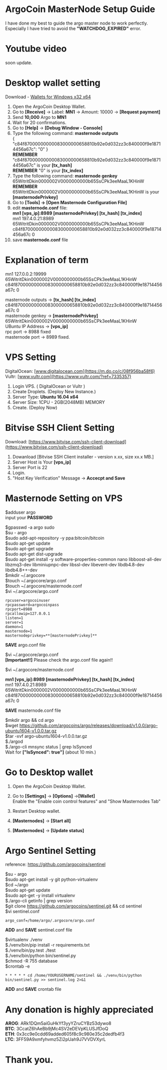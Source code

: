 # ArgoCoin MasterNode Setup Guide

I have done my best to guide the argo master node to work perfectly.  
Especially I have tried to avoid the **"WATCHDOG_EXPIRED"** error.

# Youtube video
soon update.  

# Desktop wallet setting
Download - [Wallets for Windows x32 x64](https://argo.cash/)  
1. Open the ArgoCoin Desktop Wallet. 
2. Go to **[Receive]** -> Label: **MN1** -> Amount: 10000 -> **[Request payment]**  
3. Send **10,000** Argo to **MN1**  
4. Wait for 20 confirmations.  
5. Go to **[Help]** -> **[Debug Window - Console]**  
6. Type the following command: **masternode outputs**  
    { "c84f87000000000083000000658810b92e0d032zz3c840000f9e18714456a67c": "0" }  
**REMEMBER** "c84f87000000000083000000658810b92e0d032zz3c840000f9e18714456a67c" is your **[tx_hash]**  
**REMEMBER** "0" is your **[tx_index]**  
7. Type the following command: **masternode genkey**  
    65WitritDkin0000002V0000000000b65SsCPk3eeMaaL1KHinW  
**REMEMBER** 65WitritDkin0000002V0000000000b65SsCPk3eeMaaL1KHinW is your **[masternodePrivkey]**  
8. Go to **[Tools] -> [Open Masternode Configuration File]**  
9. edit **masternode.conf** file:  
**mn1 [vps_ip]:8989 [masternodePrivkey] [tx_hash] [tx_index]**  
    mn1 197.4.0.21:8989 65WitritDkin0000002V0000000000b65SsCPk3eeMaaL1KHinW c84f87000000000083000000658810b92e0d032zz3c840000f9e18714456a67c 0
10. save **masternode.conf** file  

# Explanation of term
mn1 127.0.0.2:19999 65WitritDkin0000002V0000000000b65SsCPk3eeMaaL1KHinW c84f87000000000083000000658810b92e0d032zz3c840000f9e18714456a67c 0

masternode outputs -> **[tx_hash] [tx_index]**  
    c84f87000000000083000000658810b92e0d032zz3c840000f9e18714456a67c 0  
masternode genkey -> **[masternodePrivkey]**  
    65WitritDkin0000002V0000000000b65SsCPk3eeMaaL1KHinW  
UBuntu IP Address -> **[vps_ip]**  
rpc port -> 8988 fixed  
masternode port -> 8989 fixed.  

# VPS Setting 
DigitalOcean: [www.digitalocean.com](https://m.do.co/c/08f956ba58f6)  
Vultr: [www.vultr.com](https://www.vultr.com/?ref=7335357)  
  
1. Login VPS. ( DigitalOcean or Vultr )  
2. Create Droplets. (Deploy New Instance.)  
3. Server Type: **Ubuntu 16.04 x64**  
4. Server Size: 1CPU - 2GB(2048MB) MEMORY  
5. Create. (Deploy Now)  

# Bitvise SSH Client Setting
Download: [https://www.bitvise.com/ssh-client-download](https://www.bitvise.com/ssh-client-download)  
  
1. Dowanload [Bitvise SSH Client installer - version x.xx, size xx.x MB.]
2. Server Host is Your **[vps_ip]**  
3. Server Port is 22  
4. Login.  
5. "Host Key Verification" Message -> **Accecpt and Save**  

# Masternode Setting on VPS
$adduser argo  
    input your **PASSWORD**  
  
$gpasswd -a argo sudo  
$su - argo  
$sudo add-apt-repository -y ppa:bitcoin/bitcoin  
$sudo apt-get update  
$sudo apt-get upgrade  
$sudo apt-get dist-upgrade  
$sudo apt-get install -y software-properties-common nano libboost-all-dev libzmq3-dev libminiupnpc-dev libssl-dev libevent-dev libdb4.8-dev libdb4.8++-dev  
$mkdir ~/.argocore  
$touch ~/.argocore/argo.conf  
$touch ~/.argocore/masternode.conf  
$vi ~/.argocore/argo.conf  
  
    rpcuser=argocoinuser  
    rpcpassword=argocoinpass  
    rpcport=8988  
    rpcallowip=127.0.0.1  
    listen=1  
    server=1  
    daemon=1  
    masternode=1  
    masternodeprivkey=**[masternodePrivkey]**  
  
**SAVE** argo.conf file  
  
  
$vi ~/.argocore/argo.conf  
**[Important!!]** Please check the argo.conf file again!!  
  
$vi ~/.argocore/masternode.conf  
  
**mn1 [vps_ip]:8989 [masternodePrivkey] [tx_hash] [tx_index]**  
    mn1 197.4.0.21:8989 65WitritDkin0000002V0000000000b65SsCPk3eeMaaL1KHinW c84f87000000000083000000658810b92e0d032zz3c840000f9e18714456a67c 0
  
**SAVE** masternode.conf file  
  
  
$mkdir argo && cd argo  
$wget https://github.com/argocoins/argo/releases/download/v1.0.0/argo-ubuntu1604-v1.0.0.tar.gz  
$tar -xvf argo-ubuntu1604-v1.0.0.tar.gz  
$./argod  
$./argo-cli mnsync status | grep IsSynced  
    Wait for **["IsSynced": true"]** (about 10 min.)  
  
# Go to Desktop wallet  
1. Open the ArgoCoin Desktop Wallet.  
2. Go to **[Settings]** -> **[Options]** ->**[Wallet]**  
Enable the "Enable coin control features" and "Show Masternodes Tab"  
  
3. Restart Desktop wallet.  
4. **[Masternodes]** -> **[Start all]**  
5. **[Masternodes]** -> **[Update status]**  
  
# Argo Sentinel Setting
reference: https://github.com/argocoins/sentinel  
  
$su - argo  
$sudo apt-get install -y git python-virtualenv  
$cd ~/argo  
$sudo apt-get update  
$sudo apt-get -y install virtualenv  
$./argo-cli getinfo | grep version  
$git clone https://github.com/argocoins/sentinel.git && cd sentinel  
$vi sentinel.conf  
  
    argo_conf=/home/argo/.argocore/argo.conf  
  
**ADD** and **SAVE** sentinel.conf file  
  
$virtualenv ./venv  
$./venv/bin/pip install -r requirements.txt  
$./venv/bin/py.test ./test  
$./venv/bin/python bin/sentinel.py  
$chmod -R 755 database  
$crontab -e
  
    * * * * * cd /home/YOURUSERNAME/sentinel && ./venv/bin/python bin/sentinel.py >> sentinel.log 2>&1 
  
**ADD** and **SAVE** crontab file  
  
# Any donation is highly appreciated
**AROG**: ARk1DQm5aiGuHkYf3yyYZruCYBz53dywo8  
**BTC**: 3CcatZ6hAeBb9jMc4SV2eDEVpKLUSJfDoQ  
**ETH**: 0x3cc9e0cdd69added605f8c9c980e35c2dedfb4f3  
**LTC**: 3FF59A9xmfyhvmz5Zi2pUah9J7VVDVXyrL  
  
# Thank you.  
